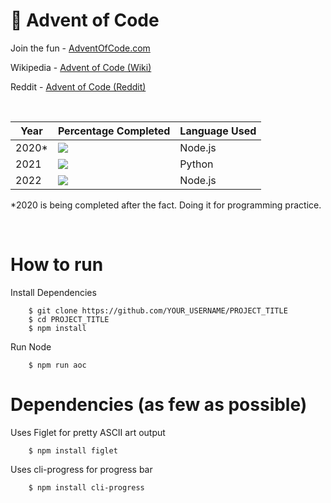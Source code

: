 # 🎄 Advent of Code

Join the fun - <a href="https://adventofcode.com/">AdventOfCode.com</a>

Wikipedia - <a href="https://en.wikipedia.org/wiki/Advent_of_Code">Advent of Code (Wiki)</a>

Reddit - <a href="https://www.reddit.com/r/adventofcode/">Advent of Code (Reddit)</a>

<br>

<!-- https://github.com/gepser/markdown-progress -->
| Year            | Percentage Completed              | Language Used           |
| --------------- | --------------------------------- | ----------------------- |
| 2020*           | ![](https://geps.dev/progress/12) | Node.js                 |
| 2021            | ![](https://geps.dev/progress/12) | Python                  |
| 2022            | ![](https://geps.dev/progress/24) | Node.js                 |

*2020 is being completed after the fact.  Doing it for programming practice. 

<br>

# How to run


Install Dependencies
```
    $ git clone https://github.com/YOUR_USERNAME/PROJECT_TITLE
    $ cd PROJECT_TITLE
    $ npm install
```

Run Node
```
    $ npm run aoc
```

# Dependencies (as few as possible)


Uses Figlet for pretty ASCII art output
```
    $ npm install figlet
```

Uses cli-progress for progress bar
```
    $ npm install cli-progress
```